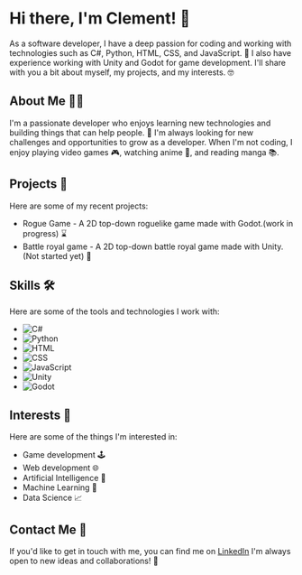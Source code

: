 <div class="markdown prose w-full break-words dark:prose-invert dark">
   <h1>Hi there, I'm Clement! 👋</h1>
<p>As a software developer, I have a deep passion for coding and working with technologies such as C#, Python, HTML, CSS, and JavaScript. 🚀 I also have experience working with Unity and Godot for game development. I'll share with you a bit about myself, my projects, and my interests. 🤓</p>
   <h2>About Me 👨‍💻</h2>
  <p>I'm a passionate developer who enjoys learning new technologies and building things that can help people. 🔨 I'm always looking for new challenges and opportunities to grow as a developer. When I'm not coding, I enjoy playing video games 🎮, watching anime 🍿, and reading manga 📚.</p>
   <h2>Projects 🚀</h2>
   <p>Here are some of my recent projects:</p>
   <ul>
        <li>Rogue Game - A 2D top-down roguelike game made with Godot.(work in progress) ⌛</li>
        <li> Battle royal game - A 2D top-down battle royal game made with Unity.(Not started yet) 🛑</li>
   </ul>
   <h2>Skills 🛠️</h2>
   <p>Here are some of the tools and technologies I work with:</p>
    <ul>
        <li><img src="https://img.shields.io/badge/C%23-239120?style=for-the-badge&logo=c-sharp&logoColor=white" alt="C#"></li>
        <li><img src="https://img.shields.io/badge/Python-14354C?style=for-the-badge&logo=python&logoColor=white" alt="Python"></li>
        <li><img src="https://img.shields.io/badge/HTML5-E34F26?style=for-the-badge&logo=html5&logoColor=white" alt="HTML"></li>
        <li><img src="https://img.shields.io/badge/CSS3-1572B6?style=for-the-badge&logo=css3&logoColor=white" alt="CSS"></li>
        <li><img src="https://img.shields.io/badge/JavaScript-323330?style=for-the-badge&logo=javascript&logoColor=F7DF1E" alt="JavaScript"></li>
        <li><img src="https://img.shields.io/badge/Unity-100000?style=for-the-badge&logo=unity&logoColor=white" alt="Unity"></li>
        <li><img src="https://img.shields.io/badge/Godot-478CBF?style=for-the-badge&logo=godot-engine&logoColor=white" alt="Godot"></li>
    </ul>
   <h2>Interests 🌟</h2>
    <p>Here are some of the things I'm interested in:</p>
   <ul>
      <li>Game development 🕹️</li>
      <li>Web development 🌐</li>
      <li>Artificial Intelligence 🤖</li>
      <li>Machine Learning 🧠</li>
      <li>Data Science 📈</li>
   </ul>
   <h2>Contact Me 📱</h2>
   <p>If you'd like to get in touch with me, you can find me on <a href="https://www.linkedin.com/in/cl%C3%A9ment-marin/" target="_new">LinkedIn</a> I'm always open to new ideas and collaborations! 💬</p>
</div>